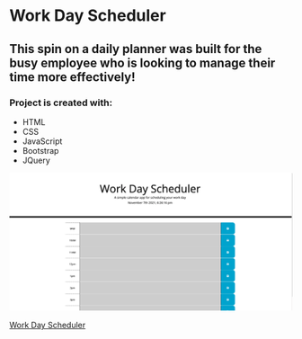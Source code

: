 # Work Day Scheduler

## This spin on a daily planner was built for the busy employee who is looking to manage their time more effectively!

### Project is created with:
- HTML
- CSS
- JavaScript
- Bootstrap
- JQuery

![screenshot of application](./assets/images/scheduler.png)

[Work Day Scheduler](https://dennisdown.github.io/scheduler/)

